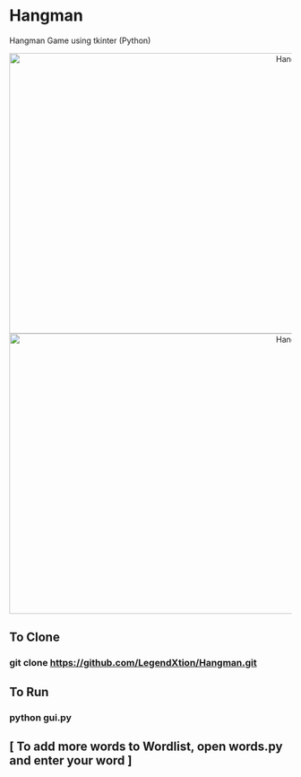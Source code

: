# Hangman
Hangman Game using tkinter (Python)


<div id="header" align="center">
  <img src="https://i.postimg.cc/CK8sCs7N/hangma.png" width="1000" alt="Hangman" height="500"/>
</div>

<div id="header" align="center">
  <img src="https://i.postimg.cc/Hs7nkvkB/hang2.png" width="1000" alt="Hangman" height="500"/>
</div>

## To Clone
### git clone https://github.com/LegendXtion/Hangman.git

## To Run
### python gui.py

## [ To add more words to Wordlist, open words.py and enter your word ]
